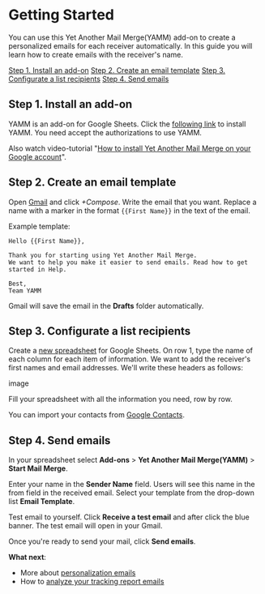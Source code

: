 # Getting Started

You can use this Yet Another Mail Merge(YAMM) add-on to create a personalized emails for each receiver automatically.
In this guide you will learn how to create emails with the receiver's name.

[Step 1. Install an add-on](#step-1-install-an-add-on)
[Step 2. Create an email template](#step-2-create-an-email-template)
[Step 3. Configurate a list recipients](#step-3-configurate-a-list-recipients)
[Step 4. Send emails](#step-4-send-emails)

## Step 1. Install an add-on

YAMM is an add-on for Google Sheets. Click the [following link](https://gsuite.google.com/marketplace/app/yet_another_mail_merge_yamm/52669349336?pann=cwsdp&hl=en-GB) to install YAMM. 
You need accept the authorizations to use YAMM.

Also watch video-tutorial "[How to install Yet Another Mail Merge on your Google account](https://youtu.be/o2Jh1ABd7XM)".

## Step 2. Create an email template

Open [Gmail](https://mail.google.com/) and click *+Compose*. Write the email that you want.
Replace a name with a marker in the format `{{First Name}}` in the text of the email. 

Example template:

```
Hello {{First Name}},

Thank you for starting using Yet Another Mail Merge. 
We want to help you make it easier to send emails. Read how to get started in Help.

Best,
Team YAMM

```
Gmail will save the email in the **Drafts** folder automatically. 

## Step 3. Configurate a list recipients

Create a [new spreadsheet](https://docs.google.com/spreadsheets/u/0/?tgif=c) for Google Sheets.
On row 1, type the name of each column for each item of information.
We want to add the receiver's first names and email addresses. We'll write these headers as follows:

image

Fill your spreadsheet with all the information you need, row by row.

You can import your contacts from [Google Contacts](https://support.yet-another-mail-merge.com/hc/en-us/articles/211751125-Import-your-contacts-from-Google-Contacts). 

## Step 4. Send emails

In your spreadsheet select **Add-ons** > **Yet Another Mail Merge(YAMM)** > **Start Mail Merge**.

Enter your name in the **Sender Name** field. Users will see this name in the from field in the received email. 
Select your template from the drop-down list **Email Template**.

Test email to yourself. Click **Receive a test email** and after click the blue banner. The test email will open in your Gmail.

Once you're ready to send your mail, click **Send emails**.

**What next**:

* More about [personalization emails](https://support.yet-another-mail-merge.com/hc/en-us/sections/202544725-Personalize-Your-Email)
* How to [analyze your tracking report emails](https://support.yet-another-mail-merge.com/hc/en-us/articles/115000786545-Analyze-your-tracking-report-emails-to-do-better-campaigns)



